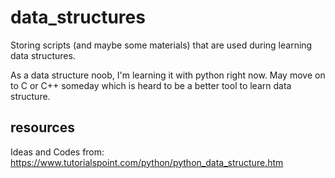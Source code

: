 # data_structures
Storing scripts (and maybe some materials) that are used during learning data structures.

As a data structure noob, I'm learning it with python right now. 
May move on to C or C++ someday which is heard to be a better tool to learn data structure.

## resources
Ideas and Codes from: https://www.tutorialspoint.com/python/python_data_structure.htm
